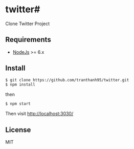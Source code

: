 # twitter#
Clone Twitter Project

## Requirements

* [NodeJs](http://nodejs.org) >= 6.x 

## Install

```sh
$ git clone https://github.com/tranthanh95/twitter.git
$ npm install
```

then

```sh
$ npm start
```

Then visit [http://localhost:3030/](http://localhost:3030/)

## License

MIT